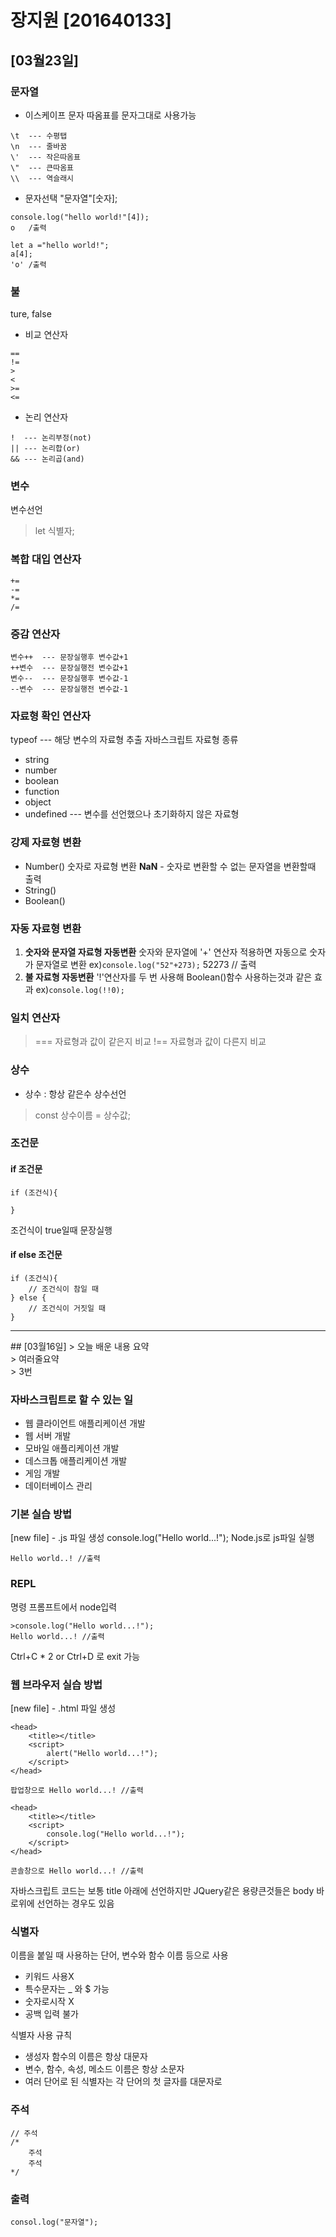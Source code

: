 # 장지원 [201640133]
## [03월23일]
### 문자열
* 이스케이프 문자
따옴표를 문자그대로 사용가능
```
\t  --- 수평탭
\n  --- 줄바꿈
\'  --- 작은따옴표
\"  --- 큰따옴표
\\  --- 역슬래시
```
* 문자선택
"문자열"[숫자];
```
console.log("hello world!"[4]);
o   /출력

let a ="hello world!";
a[4];
'o' /출력
```
 ### 불
 ture, false
 * 비교 연산자
 ```
 ==
 !=
 >
 <
 >=
 <=
 ```
 * 논리 연산자
 ```
 !  --- 논리부정(not)
 || --- 논리합(or)
 && --- 논리곱(and)
 ```
### 변수
변수선언
>let 식별자;
### 복합 대입 연산자
```
+=
-=
*=
/=
```
### 증감 연산자
```
변수++  --- 문장실행후 변수값+1
++변수  --- 문장실행전 변수값+1
변수--  --- 문장실행후 변수값-1
--변수  --- 문장실행전 변수값-1
```
### 자료형 확인 연산자
typeof  --- 해당 변수의 자료형 추출
자바스크립트 자료형 종류
* string
* number
* boolean
* function
* object
* undefined --- 변수를 선언했으나 초기화하지 않은 자료형
### 강제 자료형 변환
* Number()
숫자로 자료형 변환
**NaN** - 숫자로 변환할 수 없는 문자열을 변환할때 출력
* String()
* Boolean()
### 자동  자료형 변환
1. **숫자와 문자열 자료형 자동변환**
숫자와 문자열에 '+' 연산자 적용하면 자동으로 숫자가 문자열로 변환
ex)`console.log("52"+273);`
52273   // 출력
2. **불 자료형 자동변환**
'!'연산자를 두 번 사용해 Boolean()함수 사용하는것과 같은 효과
ex)`console.log(!!0);`
### 일치 연산자
>===    자료형과 값이 같은지 비교
>!==    자료형과 값이 다른지 비교
### 상수
* 상수 : 항상 같은수
상수선언
>const 상수이름 = 상수값;
### 조건문
#### if 조건문
```
if (조건식){

}
```
조건식이 true일때 문장실행
#### if else 조건문
 ```
 if (조건식){
     // 조건식이 참일 때
 } else {
     // 조건식이 거짓일 때
 }
 ```
<hr />
## [03월16일]
> 오늘 배운 내용 요약 <br />
> 여러줄요약<br>
> 3번

### 자바스크립트로 할 수 있는 일
* 웹 클라이언트 애플리케이션 개발
* 웹 서버 개발
* 모바일 애플리케이션 개발
* 데스크톱 애플리케이션 개발
* 게임 개발
* 데이터베이스 관리

### 기본 실습 방법
[new file] - .js 파일 생성
console.log("Hello world...!");
Node.js로 js파일 실행
```
Hello world..! //출력
```

### REPL
명령 프롬프트에서 node입력
```
>console.log("Hello world...!");
Hello world...! //출력
```
Ctrl+C * 2 or Ctrl+D 로 exit 가능

### 웹 브라우저 실습 방법
[new file] - .html 파일 생성
```
<head>
    <title></title>
    <script>
        alert("Hello world...!");
    </script>
</head>

팝업창으로 Hello world...! //출력
```
```
<head>
    <title></title>
    <script>
        console.log("Hello world...!");
    </script>
</head>

콘솔창으로 Hello world...! //출력
```
자바스크립트 코드는 보통 title 아래에 선언하지만
JQuery같은 용량큰것들은 body 바로위에 선언하는 경우도 있음

### 식별자
이름을 붙일 때 사용하는 단어, 변수와 함수 이름 등으로 사용
* 키워드 사용X
* 특수문자는 _ 와 $ 가능
* 숫자로시작 X
* 공백 입력 불가

식별자 사용 규칙
* 생성자 함수의 이름은 항상 대문자
* 변수, 함수, 속성, 메소드 이름은 항상 소문자
* 여러 단어로 된 식별자는 각 단어의 첫 글자를 대문자로

### 주석
```
// 주석
/*
    주석
    주석
*/
```

### 출력
```
consol.log("문자열");
```
